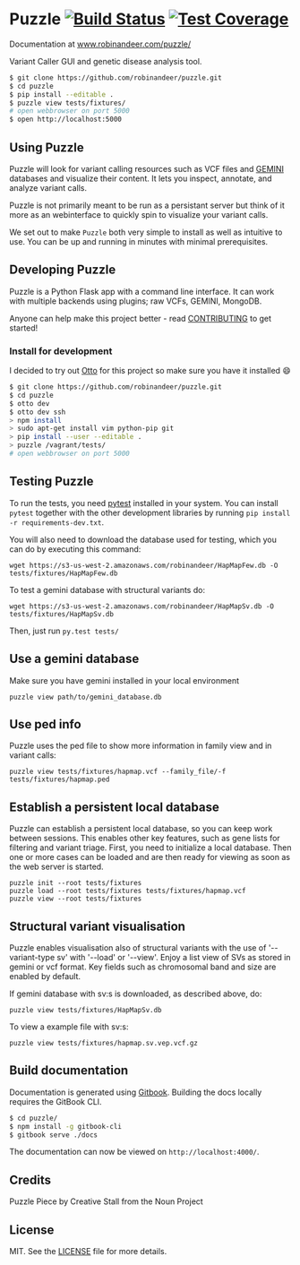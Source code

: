 # Puzzle [![Build Status][travis-image]][travis-url] [![Test Coverage][coveralls-img]][coveralls-url]

Documentation at www.robinandeer.com/puzzle/

Variant Caller GUI and genetic disease analysis tool.

```bash
$ git clone https://github.com/robinandeer/puzzle.git
$ cd puzzle
$ pip install --editable .
$ puzzle view tests/fixtures/
# open webbrowser on port 5000
$ open http://localhost:5000
```

## Using Puzzle
Puzzle will look for variant calling resources such as VCF files and [GEMINI][gemini] databases and visualize their content. It lets you inspect, annotate, and analyze variant calls.

Puzzle is not primarily meant to be run as a persistant server but think of it more as an webinterface to quickly spin to visualize your variant calls.

We set out to make `Puzzle` both very simple to install as well as intuitive to use. You can be up and running in minutes with minimal prerequisites.

## Developing Puzzle
Puzzle is a Python Flask app with a command line interface. It can work with multiple backends using plugins; raw VCFs, GEMINI, MongoDB.

Anyone can help make this project better - read [CONTRIBUTING](CONTRIBUTING.md) to get started!

### Install for development
I decided to try out [Otto][otto] for this project so make sure you have it installed :smile:

```bash
$ git clone https://github.com/robinandeer/puzzle.git
$ cd puzzle
$ otto dev
$ otto dev ssh
> npm install
> sudo apt-get install vim python-pip git
> pip install --user --editable .
> puzzle /vagrant/tests/
# open webbrowser on port 5000
```

## Testing Puzzle
To run the tests, you need [pytest](pytest) installed in your system. You can install `pytest` together
with the other development libraries by running `pip install -r requirements-dev.txt`.

You will also need to download the database used for testing, which you can do by executing this command:

```
wget https://s3-us-west-2.amazonaws.com/robinandeer/HapMapFew.db -O tests/fixtures/HapMapFew.db
```

To test a gemini database with structural variants do:

```
wget https://s3-us-west-2.amazonaws.com/robinandeer/HapMapSv.db -O tests/fixtures/HapMapSv.db
```

Then, just run `py.test tests/`

## Use a gemini database

Make sure you have gemini installed in your local environment

```
puzzle view path/to/gemini_database.db
```

## Use ped info ##

Puzzle uses the ped file to show more information in family view and in variant calls:

```
puzzle view tests/fixtures/hapmap.vcf --family_file/-f tests/fixtures/hapmap.ped
```

## Establish a persistent local database

Puzzle can establish a persistent local database, so you can keep work between sessions.
This enables other key features, such as gene lists for filtering and variant triage.
First, you need to initialize a local database. Then one or more cases can be loaded and 
are then ready for viewing as soon as the web server is started.

```
puzzle init --root tests/fixtures
puzzle load --root tests/fixtures tests/fixtures/hapmap.vcf
puzzle view --root tests/fixtures
```

## Structural variant visualisation

Puzzle enables visualisation also of structural variants with the use of '--variant-type sv' with '--load' or '--view'.
Enjoy a list view of SVs as stored in gemini or vcf format. Key fields such as chromosomal band and size are enabled by default.

If gemini database with sv:s is downloaded, as described above, do:

```
puzzle view tests/fixtures/HapMapSv.db
```

To view a example file with sv:s:

```
puzzle view tests/fixtures/hapmap.sv.vep.vcf.gz
```

## Build documentation
Documentation is generated using [Gitbook][gitbook]. Building the docs locally requires the GitBook CLI.

```bash
$ cd puzzle/
$ npm install -g gitbook-cli
$ gitbook serve ./docs
```

The documentation can now be viewed on `http://localhost:4000/`.


## Credits
Puzzle Piece by Creative Stall from the Noun Project

## License
MIT. See the [LICENSE](LICENSE) file for more details.


[travis-url]: https://travis-ci.org/robinandeer/puzzle?branch=master
[travis-image]: https://img.shields.io/travis/robinandeer/puzzle/master.svg?style=flat-square
[coveralls-url]: https://coveralls.io/github/robinandeer/puzzle
[coveralls-img]: https://img.shields.io/coveralls/robinandeer/puzzle.svg?style=flat-square
[otto]: https://ottoproject.io/
[gemini]: https://github.com/arq5x/gemini
[pytest]: http://pytest.org/latest/
[gitbook]: https://www.gitbook.com/
